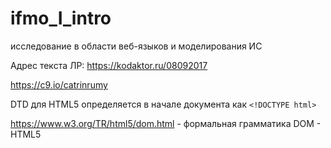 # ifmo_I_intro
исследование в области веб-языков и моделирования ИС

Адрес текста ЛР:
https://kodaktor.ru/08092017

https://c9.io/catrinrumy

DTD для HTML5 определяется в начале документа как `<!DOCTYPE html>`

https://www.w3.org/TR/html5/dom.html - формальная грамматика DOM - HTML5
